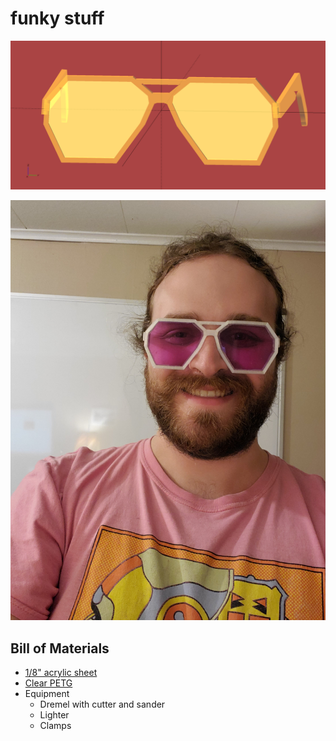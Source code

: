 # funky stuff

![](./screenshot.png)

![](./funky-stuff-first-cut.jpg)

## Bill of Materials
- [1/8" acrylic sheet](https://www.etsy.com/listing/808658891/transparent-plexiglass-acrylic-sheet?ga_order=most_relevant&ga_search_type=all&ga_view_type=gallery&ga_search_query=polycarbonate+lens&ref=sr_gallery-3-11&bes=1&col=1)
- [Clear PETG](https://www.hatchbox3d.com/collections/shop-all/products/petg-transparent-white-1-75mm-1kg-spool?_pos=2&_fid=dd6b7bb0e&_ss=c)
- Equipment
  - Dremel with cutter and sander
  - Lighter
  - Clamps
